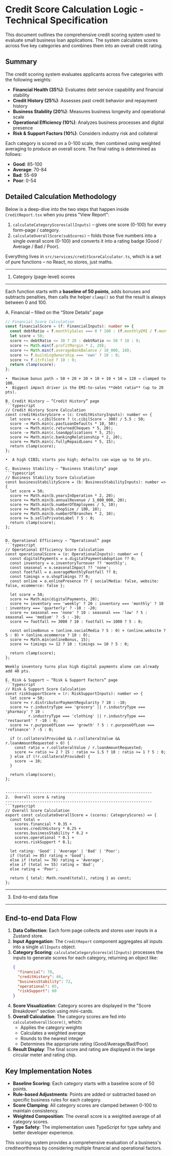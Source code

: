 # Credit Score Calculation Logic - Technical Specification

This document outlines the comprehensive credit scoring system used to evaluate small business loan applications. The system calculates scores across five key categories and combines them into an overall credit rating.

## Summary

The credit scoring system evaluates applicants across five categories with the following weights:
- **Financial Health (35%)**: Evaluates debt service capability and financial stability
- **Credit History (25%)**: Assesses past credit behavior and repayment history
- **Business Stability (20%)**: Measures business longevity and operational scale
- **Operational Efficiency (10%)**: Analyzes business processes and digital presence
- **Risk & Support Factors (10%)**: Considers industry risk and collateral

Each category is scored on a 0-100 scale, then combined using weighted averaging to produce an overall score. The final rating is determined as follows:
- **Good**: 85-100
- **Average**: 70-84
- **Bad**: 55-69
- **Poor**: 0-54

## Detailed Calculation Methodology

Below is a deep-dive into the two steps that happen inside `CreditReport.tsx` when you press "View Report":

1. `calculateCategoryScores(allInputs)` – gives one score (0-100) for every
   form-page / category.
2. `calculateOverallScore(subScores)` – folds those five numbers into a single
   overall score (0-100) and converts it into a rating badge (Good / Average /
   Bad / Poor).

Everything lives in `src/services/creditScoreCalculator.ts`, which is a set of
pure functions – no React, no stores, just maths.

----------------------------------------------------------------
1.  Category (page-level) scores
----------------------------------------------------------------
Each function starts with a **baseline of 50 points**, adds bonuses and
subtracts penalties, then calls the helper `clamp()` so that the result is
always between 0 and 100.

A. Financial – filled on the “Store Details” page  
```typescript
// Financial Score Calculation
const financialScore = (f: FinancialInputs): number => {
  const debtRatio = f.monthlySales === 0 ? 100 : (f.monthlyEMI / f.monthlySales) * 100;
  let score = 50;
  score += debtRatio <= 30 ? 20 : debtRatio <= 50 ? 10 : 0;
  score += Math.min(f.profitMargin * 2, 20);
  score += Math.min(f.averageBankBalance / 10_000, 10);
  score += f.buildingOwnership === 'own' ? 10 : 0;
  score += f.itrFiled ? 10 : 0;
  return clamp(score);
};
```

```
•  Maximum bonus path ⇒ 50 + 20 + 20 + 10 + 10 + 10 = 120 → clamped to 100.  
•  Biggest impact driver is the EMI-to-sales **debt ratio** (up to 20 pts).

B. Credit History – “Credit History” page  
```typescript
// Credit History Score Calculation
const creditHistoryScore = (c: CreditHistoryInputs): number => {
  let score = c.cibilScore ? (c.cibilScore - 300) / 5.5 : 50;
  score -= Math.min(c.pastLoanDefaults * 10, 50);
  score -= Math.min(c.returnedCheques * 5, 20);
  score -= Math.min(c.loanApplications * 5, 25);
  score += Math.min(c.bankingRelationship * 2, 20);
  score += Math.min(c.fullyRepaidLoans * 5, 15);
  return clamp(score);
};
```

```
•  A high CIBIL starts you high; defaults can wipe up to 50 pts.

C. Business Stability – “Business Stability” page  
```typescript
// Business Stability Score Calculation
const businessStabilityScore = (b: BusinessStabilityInputs): number => {
  let score = 50;
  score += Math.min(b.yearsInOperation * 2, 20);
  score += Math.min(b.annualRevenue / 1_000_000, 20);
  score += Math.min(b.numberOfEmployees / 5, 10);
  score += Math.min(b.shopSize / 100, 10);
  score += Math.min(b.numberOfBranches * 2, 10);
  score += b.sellsPrivateLabel ? 5 : 0;
  return clamp(score);
};
```

```

D. Operational Efficiency – “Operational” page  
```typescript
// Operational Efficiency Score Calculation
const operationalScore = (o: OperationalInputs): number => {
  const digitalPayments = o.digitalPaymentsAdoption ?? 0;
  const inventory = o.inventoryTurnover ?? 'monthly';
  const seasonal = o.seasonalImpact ?? 'none';
  const footfall = o.averageMonthlyFootfall ?? 0;
  const timings = o.shopTimings ?? 0;
  const online = o.onlinePresence ?? { socialMedia: false, website: false, ecommerce: false };

  let score = 50;
  score += Math.min(digitalPayments, 20);
  score += inventory === 'weekly' ? 20 : inventory === 'monthly' ? 10 : inventory === 'quarterly' ? -10 : -20;
  score += seasonal === 'none' ? 10 : seasonal === 'low' ? 5 : seasonal === 'medium' ? -5 : -10;
  score += footfall >= 3000 ? 10 : footfall >= 1000 ? 5 : 0;
  
  const onlineBonus = (online.socialMedia ? 5 : 0) + (online.website ? 5 : 0) + (online.ecommerce ? 10 : 0);
  score += Math.min(onlineBonus, 15);
  score += timings >= 12 ? 10 : timings >= 10 ? 5 : 0;
  
  return clamp(score);
};
```

```
Weekly inventory turns plus high digital payments alone can already add 40 pts.

E. Risk & Support – “Risk & Support Factors” page  
```typescript
// Risk & Support Score Calculation
const riskSupportScore = (r: RiskSupportInputs): number => {
  let score = 50;
  score += r.distributorPaymentRegularity ? 10 : -10;
  score += r.industryType === 'grocery' || r.industryType === 'pharmacy' ? 10 :
          r.industryType === 'clothing' || r.industryType === 'restaurant' ? -10 : 0;
  score += r.purposeOfLoan === 'growth' ? 5 : r.purposeOfLoan === 'refinance' ? -5 : 0;

  if (r.collateralProvided && r.collateralValue && r.loanAmountRequested > 0) {
    const ratio = r.collateralValue / r.loanAmountRequested;
    score += ratio >= 2 ? 15 : ratio >= 1.5 ? 10 : ratio >= 1 ? 5 : 0;
  } else if (!r.collateralProvided) {
    score -= 10;
  }

  return clamp(score);
};
```

```

----------------------------------------------------------------
2.  Overall score & rating
----------------------------------------------------------------
```typescript
// Overall Score Calculation
export const calculateOverallScore = (scores: CategoryScores) => {
  const total =
    scores.financial * 0.35 +
    scores.creditHistory * 0.25 +
    scores.businessStability * 0.2 +
    scores.operational * 0.1 +
    scores.riskSupport * 0.1;

  let rating: 'Good' | 'Average' | 'Bad' | 'Poor';
  if (total >= 85) rating = 'Good';
  else if (total >= 70) rating = 'Average';
  else if (total >= 55) rating = 'Bad';
  else rating = 'Poor';

  return { total: Math.round(total), rating } as const;
};
```


----------------------------------------------------------------
3.  End-to-end data flow
----------------------------------------------------------------
## End-to-end Data Flow

1. **Data Collection**: Each form page collects and stores user inputs in a Zustand store.
2. **Input Aggregation**: The `CreditReport` component aggregates all inputs into a single `allInputs` object.
3. **Category Scoring**: `calculateCategoryScores(allInputs)` processes the inputs to generate scores for each category, returning an object like:
   ```json
   {
     "financial": 78,
     "creditHistory": 66,
     "businessStability": 72,
     "operational": 85,
     "riskSupport": 60
   }
   ```
4. **Score Visualization**: Category scores are displayed in the "Score Breakdown" section using mini-cards.
5. **Overall Calculation**: The category scores are fed into `calculateOverallScore()`, which:
   - Applies the category weights
   - Calculates a weighted average
   - Rounds to the nearest integer
   - Determines the appropriate rating (Good/Average/Bad/Poor)
6. **Result Display**: The final score and rating are displayed in the large circular meter and rating chip.

## Key Implementation Notes

- **Baseline Scoring**: Each category starts with a baseline score of 50 points.
- **Rule-based Adjustments**: Points are added or subtracted based on specific business rules for each category.
- **Score Clamping**: All category scores are clamped between 0-100 to maintain consistency.
- **Weighted Composition**: The overall score is a weighted average of all category scores.
- **Type Safety**: The implementation uses TypeScript for type safety and better developer experience.

This scoring system provides a comprehensive evaluation of a business's creditworthiness by considering multiple financial and operational factors.